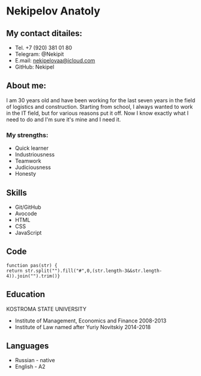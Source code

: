 # Nekipelov Anatoly
## My contact ditailes:
* Tel. +7 (920) 381 01 80
* Telegram: @Nekipit
* E.mail: nekipelovaa@icloud.com
* GitHub: Nekipel
## About me:
I am 30 years old and have been working for the last seven years in the field of logistics and construction. Starting from school, I always wanted to work in the IT field, but for various reasons put it off. Now I know exactly what I need to do and I'm sure it's mine and I need it.
### My strengths:
* Quick learner
* Industriousness
* Teamwork
* Judiciousness
* Honesty
## Skills
* Git/GitHub
* Avocode
* HTML
* CSS 
* JavaScript
## Code
```
function pas(str) {
return str.split("").fill("#",0,(str.length-3&&str.length-4)).join("").trim()}
```
## Education
KOSTROMA STATE UNIVERSITY
* Institute of Management, Economics and Finance 2008-2013
* Institute of Law named after Yuriy Novitskiy 2014-2018

## Languages
* Russian - native 
* English - A2 
